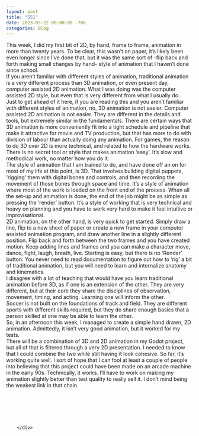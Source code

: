 ```yaml
---
layout: post
title: "551"
date: 2023-05-22 00:00:00 -700
categories: Blog
---
```


<div class="blog-content">
				<div class="paragraph"><span><span>This week, I did my first bit of 2D, by hand, frame to frame, animation in more than twenty years. To be clear, this wasn&rsquo;t on paper, it&rsquo;s likely been even longer since I&rsquo;ve done that, but it was the same sort of -flip back and forth making small changes by hand- style of animation that I haven&rsquo;t done since school.</span></span><br><span></span><span><span>If you aren&rsquo;t familiar with different styles of animation, traditional animation is a very different process than 3D animation, or even present day, computer assisted 2D animation. What I was doing was the computer assisted 2D style, but even that is very different from what I usually do.</span></span><br><span></span><span><span>Just to get ahead of it here, if you are reading this and you aren&rsquo;t familiar with different styles of animation, no, 3D animation is not easier. Computer assisted 2D animation is not easier. They are different in the details and tools, but extremely similar in the fundamentals. There are certain ways that 3D animation is more conveniently fit into a tight schedule and pipeline that make it attractive for movie and TV production, but that has more to do with division of labour than actually doing any animation. For games, the reason to do 3D over 2D is more technical, and related to how the hardware works. There is no secret tool or style that makes animation &lsquo;easy&rsquo;. It&rsquo;s slow and methodical work, no matter how you do it.</span></span><br><span></span><span><span>The style of animation that I am trained to do, and have done off an on for most of my life at this point, is 3D. That involves building digital puppets, &lsquo;rigging&rsquo; them with digital bones and controls, and then recording the movement of those bones through space and time. It&rsquo;s a style of animation where most of the work is loaded on the front end of the process. When all the set-up and animation is done, the end of the job might be as simple as pressing the &lsquo;render&rsquo; button. It&rsquo;s a style of working that is very technical and heavy on planning and you have to work very hard to make it feel intuitive or improvisational.</span></span><br><span></span><span><span>2D animation, on the other hand, is very quick to get started. Simply draw a line, flip to a new sheet of paper or create a new frame in your computer assisted animation program, and draw another line in a slightly different position. Flip back and forth between the two frames and you have created motion. Keep adding lines and frames and you can make a character move, dance, fight, laugh, breath, live. Starting is easy, but there is no &lsquo;Render&rsquo; button. You never need to read documentation to figure out how to &lsquo;rig&rsquo; a bit of traditional animation, but you will need to learn and internalize anatomy and kinematics.</span></span><br><span></span><span><span>I disagree with a lot of teaching that would have you learn traditional animation before 3D, as if one is an extension of the other. They are very different, but at their core they share the disciplines of observation, movement, timing, and acting. Learning one will inform the other.&nbsp;</span></span><br><span></span><span><span>Soccer is not built on the foundations of track and field. They are different sports with different skills required, but they do share enough basics that a person skilled at one may be able to learn the other.&nbsp;</span></span><br><span></span><span><span>So, in an afternoon this week, I managed to create a simple hand drawn, 2D animation. Admittedly, it isn&rsquo;t very good animation, but it worked for my tests.</span></span><br><span></span><span><span>There will be a combination of 3D and 2D animation in my Godot project, but all of that is filtered through a very 2D presentation. I needed to know that I could combine the two while still having it look cohesive. So far, it&rsquo;s working quite well. I sort of hope that I can fool at least a couple of people into believing that this project could have been made on an arcade machine in the early 90s. Technically, it works. I&rsquo;ll have to work on making my animation slightly better than test quality to really sell it. I don&rsquo;t mind being the weakest link in that chain.&nbsp;</span></span><br><span></span><br><br><br><br>&#8203;</div>

		</div>
        